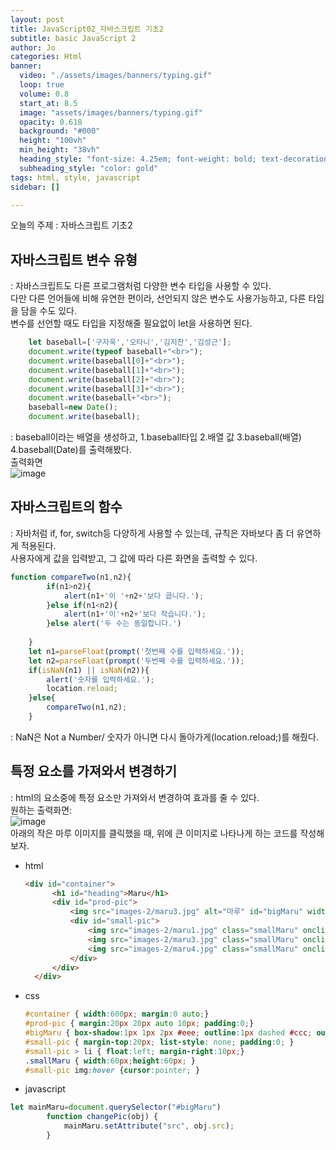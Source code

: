 ```yaml
---
layout: post
title: JavaScript02_자바스크립트 기초2
subtitle: basic JavaScript 2
author: Jo
categories: Html
banner:
  video: "./assets/images/banners/typing.gif"
  loop: true
  volume: 0.8
  start_at: 8.5
  image: "assets/images/banners/typing.gif"
  opacity: 0.618
  background: "#000"
  height: "100vh"
  min_height: "38vh"
  heading_style: "font-size: 4.25em; font-weight: bold; text-decoration: underline"
  subheading_style: "color: gold"
tags: html, style, javascript
sidebar: []

---
```


오늘의 주제 : 자바스크립트 기초2

## 자바스크립트 변수 유형
: 자바스크립트도 다른 프로그램처럼 다양한 변수 타입을 사용할 수 있다.<br>
다만 다른 언어들에 비해 유연한 편이라, 선언되지 않은 변수도 사용가능하고, 다른 타입을 담을 수도 있다.<br>
변수를 선언할 때도 타입을 지정해줄 필요없이 let을 사용하면 된다.
```javascript
    let baseball=['구자욱','오타니','김지찬','김성근'];
    document.write(typeof baseball+"<br>");
    document.write(baseball[0]+"<br>");
    document.write(baseball[1]+"<br>");
    document.write(baseball[2]+"<br>");
    document.write(baseball[3]+"<br>");
    document.write(baseball+"<br>");
    baseball=new Date();
    document.write(baseball);
```
: baseball이라는 배열을 생성하고, 1.baseball타입 2.배열 값 3.baseball(배열) 4.baseball(Date)를 출력해봤다.  
출력화면<br>
![image](https://github.com/CheeseYoung/cheeseyoung.github.io/assets/132384527/cf715e67-66c0-4950-83c9-677c079ba2fe)


## 자바스크립트의 함수
: 자바처럼 if, for, switch등 다양하게 사용할 수 있는데, 규칙은 자바보다 좀 더 유연하게 적용된다.<br>
사용자에게 값을 입력받고, 그 값에 따라 다른 화면을 출력할 수 있다.<br>
```javascript
function compareTwo(n1,n2){
        if(n1>n2){
            alert(n1+'이 '+n2+'보다 큽니다.');
        }else if(n1<n2){
            alert(n1+'이'+n2+'보다 작습니다.');
        }else alert('두 수는 동일합니다.')
            
    }
    let n1=parseFloat(prompt('첫번째 수를 입력하세요.'));
    let n2=parseFloat(prompt('두번째 수를 입력하세요.'));
    if(isNaN(n1) || isNaN(n2)){
        alert('숫자를 입력하세요.');
        location.reload;
    }else{
        compareTwo(n1,n2);
    }
```
: NaN은 Not a Number/ 숫자가 아니면 다시 돌아가게(location.reload;)를 해줬다.

## 특정 요소를 가져와서 변경하기
: html의 요소중에 특정 요소만 가져와서 변경하여 효과를 줄 수 있다. <br>
원하는 출력화면:<br>
![image](https://github.com/CheeseYoung/cheeseyoung.github.io/assets/132384527/09df1e2b-88aa-4ec6-b598-26669fc859a3) <br>
아래의 작은 마루 이미지를 클릭했을 때, 위에 큰 이미지로 나타나게 하는 코드를 작성해보자.
- html
  ```html
  <div id="container">
		<h1 id="heading">Maru</h1>
		<div id="prod-pic">
			<img src="images-2/maru3.jpg" alt="마루" id="bigMaru" width="200" height="200">
			<div id="small-pic">
				<img src="images-2/maru1.jpg" class="smallMaru" onclick="changePic(this)">
				<img src="images-2/maru3.jpg" class="smallMaru" onclick="changePic(this)">
				<img src="images-2/maru4.jpg" class="smallMaru" onclick="changePic(this)">
			</div>
		</div>
	</div>
  ```
- css
  ```css
  #container { width:600px; margin:0 auto;}
  #prod-pic { margin:20px 20px auto 10px; padding:0;}
  #bigMaru { box-shadow:1px 1px 2px #eee; outline:1px dashed #ccc; outline-offset: -7px;}
  #small-pic { margin-top:20px; list-style: none; padding:0; }
  #small-pic > li { float:left; margin-right:10px;}
  .smallMaru { width:60px;height:60px; }
  #small-pic img:hover {cursor:pointer; } 
  ```
- javascript
```javascript
let mainMaru=document.querySelector("#bigMaru")
		function changePic(obj) {
			mainMaru.setAttribute("src", obj.src);
		}		
```


















